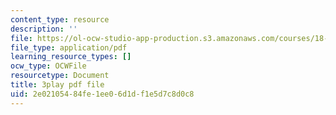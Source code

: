 ```yaml
---
content_type: resource
description: ''
file: https://ol-ocw-studio-app-production.s3.amazonaws.com/courses/18-03sc-differential-equations-fall-2011/2e02105484fe1ee06d1df1e5d7c8d0c8_vP-oRQqmeg4.pdf
file_type: application/pdf
learning_resource_types: []
ocw_type: OCWFile
resourcetype: Document
title: 3play pdf file
uid: 2e021054-84fe-1ee0-6d1d-f1e5d7c8d0c8
---
```

